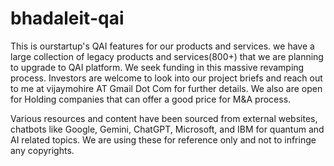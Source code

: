 # bhadaleit-qai
This is ourstartup's QAI features for our products and services. we have a large collection of legacy products and services(800+) that we are planning to upgrade to QAI platform. We seek funding in this massive revamping process. Investors are welcome to look into our project briefs and reach out to me at vijaymohire AT Gmail Dot Com for further details. We also are open for Holding companies that can offer a good price for M&A process. 

Various resources and content have been sourced from external websites, chatbots like Google, Gemini, ChatGPT, Microsoft, and IBM for quantum and AI related topics. We are using these for reference only and not to infringe any copyrights.  
